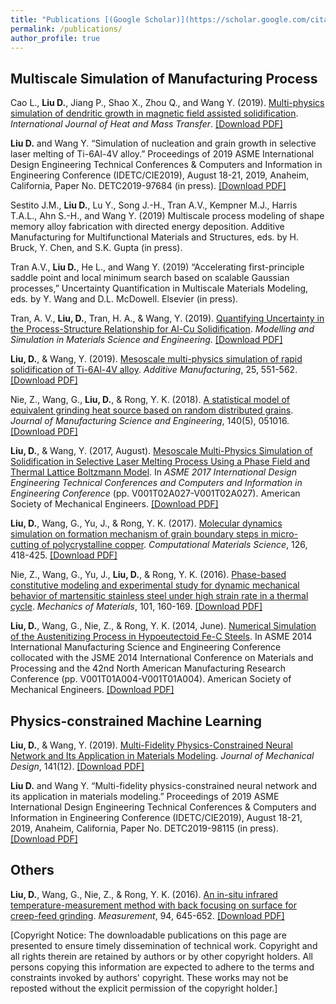 ```yaml
---
title: "Publications [(Google Scholar)](https://scholar.google.com/citations?user=udTKihQAAAAJ&hl=en&oi=ao)"
permalink: /publications/
author_profile: true
---
```


## Multiscale Simulation of Manufacturing Process

Cao L., **Liu D.**, Jiang P., Shao X., Zhou Q., and Wang Y. (2019). [Multi-physics simulation of dendritic growth in magnetic field assisted solidification](https://www.sciencedirect.com/science/article/pii/S001793101930225X). *International Journal of Heat and Mass Transfer*. [[Download PDF]](https://dehaoliu.github.io/files/2019_HMT.pdf)

**Liu D.** and Wang Y. “Simulation of nucleation and grain growth in selective laser melting of Ti-6Al-4V alloy.” Proceedings of 2019 ASME International Design Engineering Technical Conferences & Computers and Information in Engineering Conference (IDETC/CIE2019), August 18-21, 2019, Anaheim, California, Paper No. DETC2019-97684 (in press). [[Download PDF]](https://dehaoliu.github.io/files/2019_IDETC_Nucleation.pdf)

Sestito J.M., **Liu D.**, Lu Y., Song J.-H., Tran A.V., Kempner M.J., Harris T.A.L., Ahn S.-H., and Wang Y. (2019) Multiscale process modeling of shape memory alloy fabrication with directed energy deposition. Additive Manufacturing for Multifunctional Materials and
Structures, eds. by H. Bruck, Y. Chen, and S.K. Gupta (in press). 

Tran A.V., **Liu D.**, He L., and Wang Y. (2019) “Accelerating first-principle saddle point and local minimum search based on scalable Gaussian processes,” Uncertainty Quantification in Multiscale Materials Modeling, eds. by Y. Wang and D.L. McDowell. Elsevier (in press). 

Tran, A. V., **Liu, D.**, Tran, H. A., & Wang, Y. (2019). [Quantifying Uncertainty in the Process-Structure Relationship for Al-Cu Solidification](https://iopscience.iop.org/article/10.1088/1361-651X/ab2690/meta). *Modelling and Simulation in Materials Science and Engineering*. [[Download PDF]](https://dehaoliu.github.io/files/2019_MSMSE.pdf)

**Liu, D.**, & Wang, Y. (2019). [Mesoscale multi-physics simulation of rapid solidification of Ti-6Al-4V alloy](https://www.sciencedirect.com/science/article/pii/S2214860417306139). *Additive Manufacturing*, 25, 551-562. [[Download PDF]](https://dehaoliu.github.io/files/2019_Additive_Manufacturing.pdf)

Nie, Z., Wang, G., **Liu, D.**, & Rong, Y. K. (2018). [A statistical model of equivalent grinding heat source based on random distributed grains](https://manufacturingscience.asmedigitalcollection.asme.org/article.aspx?articleid=2666600). *Journal of Manufacturing Science and Engineering*, 140(5), 051016. [[Download PDF]](https://dehaoliu.github.io/files/2018_Journal_of_Manufacturing_Science_and_Engineering.pdf)

**Liu, D.**, & Wang, Y. (2017, August). [Mesoscale Multi-Physics Simulation of Solidification in Selective Laser Melting Process Using a Phase Field and Thermal Lattice Boltzmann Model](https://proceedings.asmedigitalcollection.asme.org/proceeding.aspx?articleid=2661856). In *ASME 2017 International Design Engineering Technical Conferences and Computers and Information in Engineering Conference* (pp. V001T02A027-V001T02A027). American Society of Mechanical Engineers. [[Download PDF]](https://dehaoliu.github.io/files/2017_IDETC.pdf)

**Liu, D.**, Wang, G., Yu, J., & Rong, Y. K. (2017). [Molecular dynamics simulation on formation mechanism of grain boundary steps in micro-cutting of polycrystalline copper](https://www.sciencedirect.com/science/article/pii/S0927025616304931). *Computational Materials Science*, 126, 418-425. [[Download PDF]](https://dehaoliu.github.io/files/2017_Computational_Materials_Science.pdf)

Nie, Z., Wang, G., Yu, J., **Liu, D.**, & Rong, Y. K. (2016). [Phase-based constitutive modeling and experimental study for dynamic mechanical behavior of martensitic stainless steel under high strain rate in a thermal cycle](https://www.sciencedirect.com/science/article/pii/S0167663616302034). *Mechanics of Materials*, 101, 160-169. [[Download PDF]](https://dehaoliu.github.io/files/2016_Mechanics_of_Materials.pdf)

**Liu, D.**, Wang, G., Nie, Z., & Rong, Y. K. (2014, June). [Numerical Simulation of the Austenitizing Process in Hypoeutectoid Fe-C Steels](https://proceedings.asmedigitalcollection.asme.org/proceeding.aspx?articleid=1913923). In ASME 2014 International Manufacturing Science and Engineering Conference collocated with the JSME 2014 International Conference on Materials and Processing and the 42nd North American Manufacturing Research Conference (pp. V001T01A004-V001T01A004). American Society of Mechanical Engineers. [[Download PDF]](https://dehaoliu.github.io/files/2014_MSEC.pdf)

## Physics-constrained Machine Learning
**Liu, D.**, & Wang, Y. (2019). [Multi-Fidelity Physics-Constrained Neural Network and Its Application in Materials Modeling](https://asmedigitalcollection.asme.org/mechanicaldesign/article/141/12/121403/956256/Multi-Fidelity-Physics-Constrained-Neural-Network). *Journal of Mechanical Design*, 141(12). [[Download PDF]](https://dehaoliu.github.io/files/2019_JMD.pdf)

**Liu D.** and Wang Y. “Multi-fidelity physics-constrained neural network and its application in materials modeling.” Proceedings of 2019 ASME International Design Engineering Technical Conferences & Computers and Information in Engineering Conference (IDETC/CIE2019), August 18-21, 2019, Anaheim, California, Paper No. DETC2019-98115 (in press). [[Download PDF]](https://dehaoliu.github.io/files/2019_IDETC_PCNN.pdf)

## Others
**Liu, D.**, Wang, G., Nie, Z., & Rong, Y. K. (2016). [An in-situ infrared temperature-measurement method with back focusing on surface for creep-feed grinding](https://www.sciencedirect.com/science/article/pii/S0263224116305139). *Measurement*, 94, 645-652. [[Download PDF]](https://dehaoliu.github.io/files/2016_Measurement.pdf)

[Copyright Notice: The downloadable publications on this page are presented to ensure timely dissemination of technical work. Copyright and all rights therein are retained by authors or by other copyright holders. All persons copying this information are expected to adhere to the terms and constraints invoked by authors' copyright. These works may not be reposted without the explicit permission of the copyright holder.]
